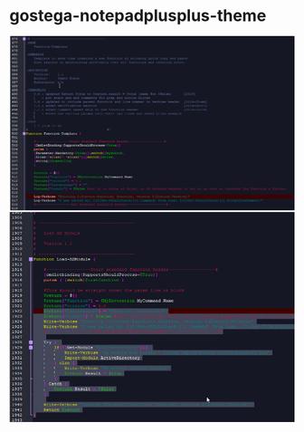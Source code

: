 # gostega-notepadplusplus-theme

![Screenshot showing example of how the theme looks](Gostega_NotepadPlusPlus_Powershell_Theme_20200827.png "Showing comment blocks.")
![Screenshot showing example of how the theme looks](Gostega_NotepadPlusPlus_Powershell_Theme_20200827_2.png "Showing text highlighting")

